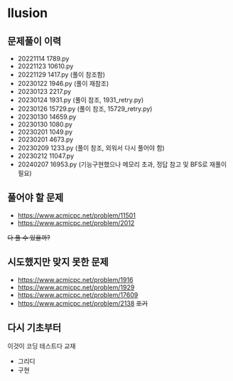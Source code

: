 # llusion

## 문제풀이 이력
- 20221114 1789.py
- 20221123 10610.py
- 20221129 1417.py (풀이 참조함)
- 20230122 1946.py (풀이 재참조)
- 20230123 2217.py
- 20230124 1931.py (풀이 참조, 1931_retry.py)
- 20230126 15729.py (풀이 참조, 15729_retry.py)
- 20230130 14659.py
- 20230130 1080.py
- 20230201 1049.py
- 20230201 4673.py
- 20230209 1233.py (풀이 참조, 외워서 다시 풀어야 함)
- 20230212 11047.py
- 20240207 16953.py (기능구현했으나 메모리 초과, 정답 참고 및 BFS로 재풀이 필요)

## 풀어야 할 문제
- https://www.acmicpc.net/problem/11501
- https://www.acmicpc.net/problem/2012

~~다 풀 수 있을까?~~

## 시도했지만 맞지 못한 문제
- https://www.acmicpc.net/problem/1916
- https://www.acmicpc.net/problem/1929
- https://www.acmicpc.net/problem/17609
- https://www.acmicpc.net/problem/2138 ~~포기~~

## 다시 기초부터
이것이 코딩 테스트다 교재

- 그리디
- 구현